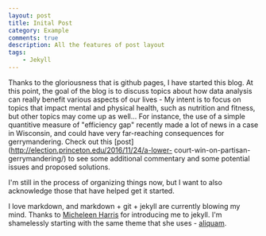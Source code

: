 ```yaml
---
layout: post
title: Inital Post
category: Example
comments: true
description: All the features of post layout
tags:
    - Jekyll
---
```


Thanks to the gloriousness that is github pages, I have started this blog. At this point, the goal of the blog is to 
discuss topics about how data analysis can really benefit various aspects of our lives - My intent is to focus on topics 
that impact mental and physical health, such as nutrition and fitness, but other topics may come up as well... For instance, 
the use of a simple quantitive measure of "efficiency gap" recently made a lot of news in a case in Wisconsin, and could have 
very far-reaching consequences for gerrymandering. Check out this [post](http://election.princeton.edu/2016/11/24/a-lower-
court-win-on-partisan-gerrymandering/) to see some additional commentary and some potential issues and proposed solutions.

I'm still in the process of organizing things now, but I want to also acknowledge those that have helped get it started.

I love markdown, and markdown + git + jekyll are currently blowing my mind. Thanks to 
[Micheleen Harris](https://michhar.github.io) for introducing me to jekyll. I'm shamelessly 
starting with the same theme that she uses - [aliquam](https://github.com/grrinchas/aliquam).
